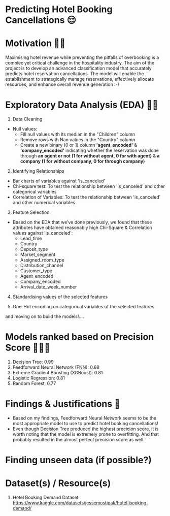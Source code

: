 # Predicting Hotel Booking Cancellations 😌

# Motivation 🫶🏼 
Maximising hotel revenue while preventing the pitfalls of overbooking is a complex yet critical challenge in the hospitality industry. The aim of the project is to develop an advanced classification model that accurately predicts hotel reservation cancellations. The model will enable the establishment to strategically manage reservations, effectively allocate resources, and enhance overall revenue generation :-)

# Exploratory Data Analysis (EDA) ✍🏻
1. Data Cleaning
  - Null values:
    - Fill null values with its median in the "Children" column
    - Remove rows with Nan values in the "Country" column
    - Create a new binary (0 or 1) column **'agent_encoded'** & **'company_encoded'** indicating whether the reservation was done through **an agent or not (1 for without agent, 0 for with agent)** & **a company (1 for without company, 0 for through company)**


2. Identifying Relationships
  - Bar charts of variables against 'is_canceled'
  - Chi-square test: To test the relationship between 'is_canceled' and other categorical variables
  - Correlation of Variables: To test the relationship between 'is_canceled' and other numerical variables


3. Feature Selection
  - Based on the EDA that we’ve done previously, we found that these attributes have obtained reasonably high Chi-Square & Correlation values against 'is_canceled':
    - Lead_time
    - Country
    - Deposit_type
    - Market_segment
    - Assigned_room_type
    - Distribution_channel
    - Customer_type
    - Agent_encoded
    - Company_encoded
    - Arrival_date_week_number

   
4. Standardising values of the selected features

   
5. One-Hot encoding on categorical variables of the selected features

and moving on to build the models!....

# Models ranked based on Precision Score 🕵🏻‍♀️
1. Decision Tree: 0.99
2. Feedforward Neural Network (FNN): 0.88
3. Extreme Gradient Boosting (XGBoost): 0.81
4. Logistic Regression: 0.81
5. Random Forest: 0.77

# Findings & Justifications 🔎
- Based on my findings, Feedforward Neural Network seems to be the most appropriate model to use to predict hotel booking cancellations!
- Even though Decision Tree produced the highest precicion score, it is worth noting that the model is extremely prone to overfitting. And that probably resulted in the almost perfect precision score as well.

# Finding unseen data (if possible?)


# Dataset(s) / Resource(s)
1. Hotel Booking Demand Dataset: https://www.kaggle.com/datasets/jessemostipak/hotel-booking-demand/
